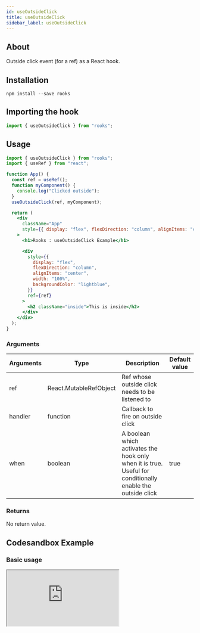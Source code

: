 ```yaml
---
id: useOutsideClick
title: useOutsideClick
sidebar_label: useOutsideClick
---
```


## About

Outside click event (for a ref) as a React hook.

## Installation

    npm install --save rooks

## Importing the hook

```javascript
import { useOutsideClick } from "rooks";
```

## Usage

```jsx
import { useOutsideClick } from "rooks";
import { useRef } from "react";

function App() {
  const ref = useRef();
  function myComponent() {
    console.log("Clicked outside");
  }
  useOutsideClick(ref, myComponent);

  return (
    <div
      className="App"
      style={{ display: "flex", flexDirection: "column", alignItems: "center" }}
    >
      <h1>Rooks : useOutsideClick Example</h1>

      <div
        style={{
          display: "flex",
          flexDirection: "column",
          alignItems: "center",
          width: "100%",
          backgroundColor: "lightblue",
        }}
        ref={ref}
      >
        <h2 className="inside">This is inside</h2>
      </div>
    </div>
  );
}
```

### Arguments

| Arguments | Type                   | Description                                                                                                | Default value |
| --------- | ---------------------- | ---------------------------------------------------------------------------------------------------------- | ------------- |
| ref       | React.MutableRefObject | Ref whose outside click needs to be listened to                                                            |               |
| handler   | function               | Callback to fire on outside click                                                                          |               |
| when      | boolean                | A boolean which activates the hook only when it is true. Useful for conditionally enable the outside click | true          |

### Returns

No return value.

## Codesandbox Example

### Basic usage

<iframe src="https://codesandbox.io/embed/useoutsideclick-g590d?fontsize=14&hidenavigation=1&theme=dark"
   style={{
    width: "100%",
    height: 500,
    border: 0,
    borderRadius: 4,
    overflow: "hidden"
  }} 
title="useNavigatorLanguage"
allow="accelerometer; ambient-light-sensor; camera; encrypted-media; geolocation; gyroscope; hid; microphone; midi; payment; usb; vr; xr-spatial-tracking"
sandbox="allow-forms allow-modals allow-popups allow-presentation allow-same-origin allow-scripts"
/ >

## Join Bhargav's discord server

You can click on the floating discord icon at the bottom right of the screen and talk to us in our server.
